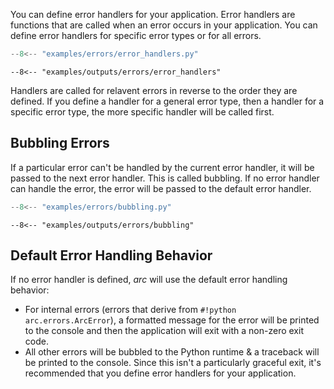 
You can define error handlers for your application. Error handlers are functions that are called when an error occurs in your application. You can define error handlers for specific error types or for all errors.

```py title="examples/errors/error_handlers.py"
--8<-- "examples/errors/error_handlers.py"
```

```console
--8<-- "examples/outputs/errors/error_handlers"
```

Handlers are called for relavent errors in reverse to the order they are defined. If you define a handler for a general error type, then a handler for a specific error type, the more specific handler will be called first.


## Bubbling Errors
If a particular error can't be handled by the current error handler, it will be passed to the next error handler. This is called bubbling. If no error handler can handle the error, the error will be passed to the default error handler.

```py title="examples/errors/bubbling.py"
--8<-- "examples/errors/bubbling.py"
```

```console
--8<-- "examples/outputs/errors/bubbling"
```

## Default Error Handling Behavior
If no error handler is defined, *arc* will use the default error handling behavior:

- For internal errors (errors that derive from `#!python arc.errors.ArcError`), a formatted message for the error will be printed to the console and then the application will exit with a non-zero exit code.
- All other errors will be bubbled to the Python runtime & a traceback will be printed to the console. Since this isn't a particularly graceful exit, it's recommended that you define error handlers for your application.

